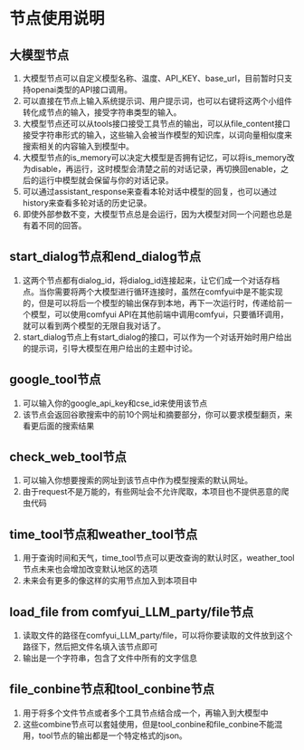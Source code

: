 # **节点使用说明**

## 大模型节点
1. 大模型节点可以自定义模型名称、温度、API_KEY、base_url，目前暂时只支持openai类型的API接口调用。
2. 可以直接在节点上输入系统提示词、用户提示词，也可以右键将这两个小组件转化成节点的输入，接受字符串类型的输入。
3. 大模型节点还可以从tools接口接受工具节点的输出，可以从file_content接口接受字符串形式的输入，这些输入会被当作模型的知识库，以词向量相似度来搜索相关的内容输入到模型中。
4. 大模型节点的is_memory可以决定大模型是否拥有记忆，可以将is_memory改为disable，再运行，这时模型会清楚之前的对话记录，再切换回enable，之后的运行中模型就会保留与你的对话记录。
5. 可以通过assistant_response来查看本轮对话中模型的回复，也可以通过history来查看多轮对话的历史记录。
6. 即使外部参数不变，大模型节点总是会运行，因为大模型对同一个问题也总是有着不同的回答。

## start_dialog节点和end_dialog节点
1. 这两个节点都有dialog_id，将dialog_id连接起来，让它们成一个对话存档点。当你需要将两个大模型进行循环连接时，虽然在comfyui中是不能实现的，但是可以将后一个模型的输出保存到本地，再下一次运行时，传递给前一个模型，可以使用comfyui API在其他前端中调用comfyui，只要循环调用，就可以看到两个模型的无限自我对话了。
2. start_dialog节点上有start_dialog的接口，可以作为一个对话开始时用户给出的提示词，引导大模型在用户给出的主题中讨论。

## google_tool节点
1. 可以输入你的google_api_key和cse_id来使用该节点
2. 该节点会返回谷歌搜索中的前10个网址和摘要部分，你可以要求模型翻页，来看更后面的搜索结果

## check_web_tool节点
1. 可以输入你想要搜索的网址到该节点中作为模型搜索的默认网址。
2. 由于request不是万能的，有些网址会不允许爬取，本项目也不提供恶意的爬虫代码

## time_tool节点和weather_tool节点
1. 用于查询时间和天气，time_tool节点可以更改查询的默认时区，weather_tool节点未来也会增加改变默认地区的选项
2. 未来会有更多的像这样的实用节点加入到本项目中

## load_file from comfyui_LLM_party/file节点
1. 读取文件的路径在comfyui_LLM_party/file，可以将你要读取的文件放到这个路径下，然后把文件名填入该节点即可
2. 输出是一个字符串，包含了文件中所有的文字信息

## file_conbine节点和tool_conbine节点
1. 用于将多个文件节点或者多个工具节点结合成一个，再输入到大模型中
2. 这些combine节点可以套娃使用，但是tool_conbine和file_conbine不能混用，tool节点的输出都是一个特定格式的json。
